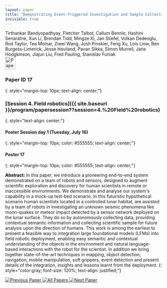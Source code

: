 ```yaml
---
layout: paper
title: "Demonstrating Event-Triggered Investigation and Sample Collection for Human Scientists using Field Robots and Large Foundation Models"
invisible: true
---
```

<div class="paper-authors">
<div class="paper-author-box">
    <div class="paper-author-name">Tirthankar Bandyopadhyay, Fletcher Talbot, Callum Bennie, Hashini Senaratne, Xun Li, Brendan Tidd, Mingze Xi, Jan Stiefel, Volkan Dedeoglu, Rod Taylor, Tea Molnar, Ziwei Wang, Josh Pinskier, Feng Xu, Lois Liow, Ben Burgess-Limerick, Jesse Haviland, Pavan Sikka, Simon Murrell, Jane Hodgkinson, Jiajun Liu, Fred Pauling, Stanislav Funiak</div>
    <div class="paper-author-uni"></div>
</div>

</div><div class="paper-pdf">
<div> <a href="http://www.roboticsproceedings.org/rss19/p17.pdf"><img src="{{ site.baseurl }}/images/paper_link.png" alt="Paper Website" width = "33"  height = "40"/></a> </div>
</div>

### Paper ID 17
{: style="margin-top: 10px; text-align: center;"}

### [Session 4. Field robotics]({{ site.baseurl }}/program/papersession??session=4.%20Field%20robotics)
{: style="text-align: center;"}

#### Poster Session day 1 (Tuesday, July 16)
{: style="margin-top: 10px; color: #555555; text-align: center;"}

#### Poster 17
{: style="margin-top: 10px; color: #555555; text-align: center;"}

<b style="color: black;">Abstract: </b>In this paper, we introduce a pioneering end-to-end system demonstrated on a team of robots and sensors, designed to augment scientific exploration and discovery for human scientists in remote or inaccessible environments.
 We demonstrate and analyse our system's capability in a mock-up test-bed scenario. In this futuristic hypothetical scenario human scientists located in a controlled lunar habitat, are assisted by a team of robots in investigating an unknown seismic phenomena like moon-quakes or meteor impact detected by a sensor network deployed on the lunar surface. They do so by autonomously collecting data, providing contextual semantic information and collecting scientific sample for future analysis upon the direction of humans.
 This work is among the earliest to present a feasible way to integration large foundational models (LFMs) into field robotic deployment, enabling easy semantic and contextual understanding of the objects in the environment and natural language-based interactions with the robot for the scientist. In addition we bring together state-of-the-art techniques in mapping, object detection, navigation, mobile manipulation, soft grippers, event detection and present details of the integration, insights and lessons learnt from the deployment.
{: style="color:gray; font-size: 120%; text-align: justified;"}


<div class="paper-menu">
<a href="{{ site.baseurl }}/program/papers/016/"> <img src="{{ site.baseurl }}/images/previous_paper_icon.png" alt="Previous Paper" title="Previous Paper"/> </a>
<a href="{{ site.baseurl }}/program/papers"><img src="{{ site.baseurl }}/images/overview_icon.png" alt="All Papers" title="All Papers"/> </a>
<a href="{{ site.baseurl }}/program/papers/018/"> <img src="{{ site.baseurl }}/images/next_paper_icon.png" alt="Next Paper" title="Next Paper"/> </a>

</div>
